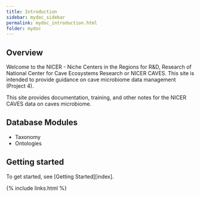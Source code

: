 ```yaml
---
title: Introduction
sidebar: mydoc_sidebar
permalink: mydoc_introduction.html
folder: mydoc
---
```


## Overview

Welcome to the NICER - Niche Centers in the Regions for R&D, Research of National Center for Cave Ecosystems Research or NICER CAVES.  This site is intended to provide guidance on cave microbiome data management (Project 4).

This site provides documentation, training, and other notes for the NICER CAVES data on caves microbiome. 

## Database Modules


* Taxonomy
* Ontologies

## Getting started

To get started, see [Getting Started][index].

{% include links.html %}
